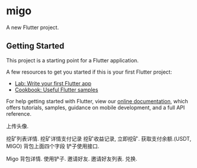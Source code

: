 # migo

A new Flutter project.

## Getting Started

This project is a starting point for a Flutter application.

A few resources to get you started if this is your first Flutter project:

- [Lab: Write your first Flutter app](https://flutter.dev/docs/get-started/codelab)
- [Cookbook: Useful Flutter samples](https://flutter.dev/docs/cookbook)

For help getting started with Flutter, view our
[online documentation](https://flutter.dev/docs), which offers tutorials,
samples, guidance on mobile development, and a full API reference.




上传头像.

挖矿列表详情.
挖矿详情支付记录
挖矿收益记录,
立即挖矿.
获取支付余额.(USDT, MIGO)
背包上面四个字段
铲子使用接口.

Migo
背包详情.
使用铲子.
邀请好友.
邀请好友列表.
兑换.



